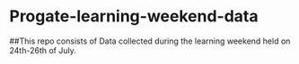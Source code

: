 # Progate-learning-weekend-data

##This repo consists of Data collected during the learning weekend held on 24th-26th of July.

